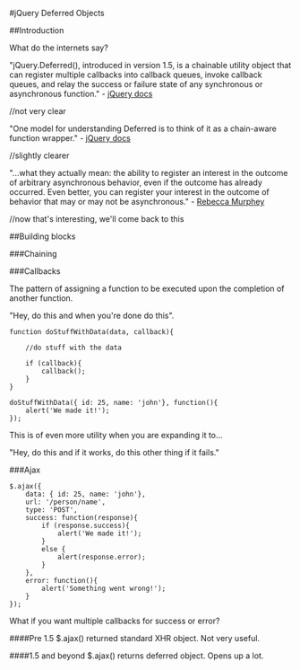 #jQuery Deferred Objects

##Introduction

What do the internets say?

"jQuery.Deferred(), introduced in version 1.5, is a chainable utility object that can register multiple callbacks into callback queues, invoke callback queues, and relay the success or failure state of any synchronous or asynchronous function." - [jQuery docs][jQuery docs]
 
//not very clear

"One model for understanding Deferred is to think of it as a chain-aware function wrapper." - [jQuery docs][jQuery docs] 

//slightly clearer

"...what they actually mean: the ability to register an interest in the outcome of arbitrary asynchronous behavior, even if the outcome has already occurred. Even better, you can register your interest in the outcome of behavior that may or may not be asynchronous." - [Rebecca Murphey][rmurphey]

//now that's interesting, we'll come back to this

##Building blocks

###Chaining



###Callbacks

The pattern of assigning a function to be executed upon the completion of another function. 

"Hey, do this and when you're done do this". 

	function doStuffWithData(data, callback){
		
		//do stuff with the data

		if (callback){
			callback();
		}
	}

	doStuffWithData({ id: 25, name: 'john'}, function(){
		alert('We made it!');	
	});

This is of even more utility when you are expanding it to...

"Hey, do this and if it works, do this other thing if it fails."

###Ajax

	$.ajax({
		data: { id: 25, name: 'john'}, 
		url: '/person/name',
		type: 'POST',
		success: function(response){
			if (response.success){
				alert('We made it!');	
			}
			else {
				alert(response.error);
			}
		},
		error: function(){
			alert('Something went wrong!');	
		}
	});

What if you want multiple callbacks for success or error?

####Pre 1.5
$.ajax() returned standard XHR object. Not very useful.

####1.5 and beyond
$.ajax() returns deferred object. Opens up a lot.



[stackoverflow]: http://stackoverflow.com/questions/4869609/how-can-jquery-deferred-be-used
[jQuery docs]: http://api.jquery.com/category/deferred-object/
[rmurphey]: http://rmurphey.com/blog/2010/12/25/deferreds-coming-to-jquery/
[annotatedfiddle]: http://jsfiddle.net/Raynos/Hufjr/